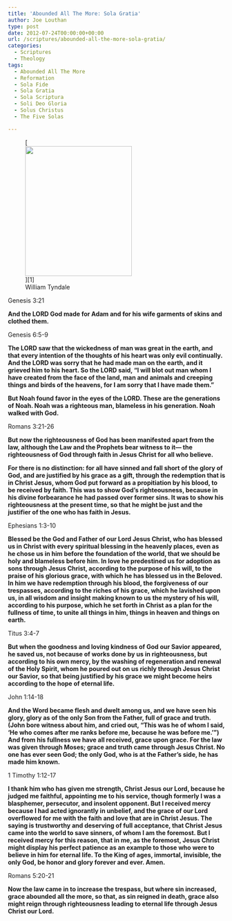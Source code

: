 ```yaml
---
title: 'Abounded All The More: Sola Gratia'
author: Joe Louthan
type: post
date: 2012-07-24T00:00:00+00:00
url: /scriptures/abounded-all-the-more-sola-gratia/
categories:
  - Scriptures
  - Theology
tags:
  - Abounded All The More
  - Reformation
  - Sola Fide
  - Sola Gratia
  - Sola Scriptura
  - Soli Deo Gloria
  - Solus Christus
  - The Five Solas

---
```

<figure id="attachment_1172" style="width: 247px" class="wp-caption alignright">[<img class="size-medium wp-image-1172" title="494px-William_Tyndale" src="https://i2.wp.com/theologic.us/wp-content/uploads/2012/10/494px-William_Tyndale.jpg?resize=247%2C300" alt="" width="247" height="300" srcset="https://i2.wp.com/theologic.us/wp-content/uploads/2012/10/494px-William_Tyndale.jpg?resize=247%2C300 247w, https://i2.wp.com/theologic.us/wp-content/uploads/2012/10/494px-William_Tyndale.jpg?w=494 494w" sizes="(max-width: 247px) 100vw, 247px" data-recalc-dims="1" />][1]<figcaption class="wp-caption-text">William Tyndale</figcaption></figure>

Genesis 3:21
  
**And the LORD God made for Adam and for his wife garments of skins and clothed them.**

Genesis 6:5-9
  
**The LORD saw that the wickedness of man was great in the earth, and that every intention of the thoughts of his heart was only evil continually. And the LORD was sorry that he had made man on the earth, and it grieved him to his heart. So the LORD said, “I will blot out man whom I have created from the face of the land, man and animals and creeping things and birds of the heavens, for I am sorry that I have made them.”**

**But Noah found favor in the eyes of the LORD. These are the generations of Noah. Noah was a righteous man, blameless in his generation. Noah walked with God.**

Romans 3:21-26
  
**But now the righteousness of God has been manifested apart from the law, although the Law and the Prophets bear witness to it— the righteousness of God through faith in Jesus Christ for all who believe.**

**For there is no distinction: for all have sinned and fall short of the glory of God, and are justified by his grace as a gift, through the redemption that is in Christ Jesus, whom God put forward as a propitiation by his blood, to be received by faith. This was to show God’s righteousness, because in his divine forbearance he had passed over former sins. It was to show his righteousness at the present time, so that he might be just and the justifier of the one who has faith in Jesus.**

Ephesians 1:3-10
  
**Blessed be the God and Father of our Lord Jesus Christ, who has blessed us in Christ with every spiritual blessing in the heavenly places, even as he chose us in him before the foundation of the world, that we should be holy and blameless before him. In love he predestined us for adoption as sons through Jesus Christ, according to the purpose of his will, to the praise of his glorious grace, with which he has blessed us in the Beloved. In him we have redemption through his blood, the forgiveness of our trespasses, according to the riches of his grace, which he lavished upon us, in all wisdom and insight making known to us the mystery of his will, according to his purpose, which he set forth in Christ as a plan for the fullness of time, to unite all things in him, things in heaven and things on earth.**

Titus 3:4-7
  
**But when the goodness and loving kindness of God our Savior appeared, he saved us, not because of works done by us in righteousness, but according to his own mercy, by the washing of regeneration and renewal of the Holy Spirit, whom he poured out on us richly through Jesus Christ our Savior, so that being justified by his grace we might become heirs according to the hope of eternal life.**

John 1:14-18
  
**And the Word became flesh and dwelt among us, and we have seen his glory, glory as of the only Son from the Father, full of grace and truth. (John bore witness about him, and cried out, “This was he of whom I said, ‘He who comes after me ranks before me, because he was before me.’”) And from his fullness we have all received, grace upon grace. For the law was given through Moses; grace and truth came through Jesus Christ. No one has ever seen God; the only God, who is at the Father’s side, he has made him known.**

1 Timothy 1:12-17
  
**I thank him who has given me strength, Christ Jesus our Lord, because he judged me faithful, appointing me to his service, though formerly I was a blasphemer, persecutor, and insolent opponent. But I received mercy because I had acted ignorantly in unbelief, and the grace of our Lord overflowed for me with the faith and love that are in Christ Jesus. The saying is trustworthy and deserving of full acceptance, that Christ Jesus came into the world to save sinners, of whom I am the foremost. But I received mercy for this reason, that in me, as the foremost, Jesus Christ might display his perfect patience as an example to those who were to believe in him for eternal life. To the King of ages, immortal, invisible, the only God, be honor and glory forever and ever. Amen.**

Romans 5:20-21
  
**Now the law came in to increase the trespass, but where sin increased, grace abounded all the more, so that, as sin reigned in death, grace also might reign through righteousness leading to eternal life through Jesus Christ our Lord.**

 [1]: https://i2.wp.com/theologic.us/wp-content/uploads/2012/10/494px-William_Tyndale.jpg